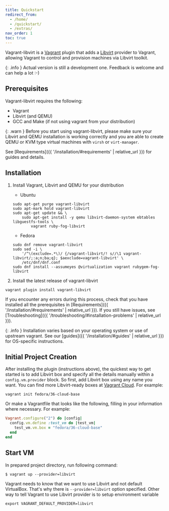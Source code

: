 ```yaml
---
title: Quickstart
redirect_from:
  - /home/
  - /quickstart/
  - /extras/
nav_order: 1
toc: true
---
```

Vagrant-libvirt is a [Vagrant](http://www.vagrantup.com) plugin that adds a
[Libvirt](http://libvirt.org) provider to Vagrant, allowing Vagrant to
control and provision machines via Libvirt toolkit.

{: .info }
Actual version is still a development one. Feedback is welcome and
can help a lot :-)

## Prerequisites

Vagrant-libvirt requires the following:

* Vagrant
* Libvirt (and QEMU)
* GCC and Make (if not using vagrant from your distribution)

{: .warn }
Before you start using vagrant-libvirt, please make sure your Libvirt
and QEMU installation is working correctly and you are able to create QEMU or
KVM type virtual machines with `virsh` or `virt-manager`.

See [Requirements]({{ '/installation/#requirements' | relative_url }}) for guides and details.

## Installation

1. Install Vagrant, Libvirt and QEMU for your distribution
   * Ubuntu

   ```
   sudo apt-get purge vagrant-libvirt
   sudo apt-mark hold vagrant-libvirt
   sudo apt-get update && \
       sudo apt-get install -y qemu libvirt-daemon-system ebtables libguestfs-tools \
           vagrant ruby-fog-libvirt
   ```

   * Fedora

   ```
   sudo dnf remove vagrant-libvirt
   sudo sed -i \
       '/^\(exclude=.*\)/ {/vagrant-libvirt/! s//\1 vagrant-libvirt/;:a;n;ba;q}; $aexclude=vagrant-libvirt' \
       /etc/dnf/dnf.conf
   sudo dnf install --assumeyes @virtualization vagrant rubygem-fog-libvirt
   ```
2. Install the latest release of vagrant-libvirt
```
vagrant plugin install vagrant-libvirt
```

If you encounter any errors during this process, check that you have installed all the prerequisites in [Requirements]({{ '/installation/#requirements' | relative_url }}).
If you still have issues, see [Troubleshooting]({{ '/troubleshooting/#installation-problems' | relative_url }}).

{: .info }
Installation varies based on your operating system or use of upstream vagrant. See our [guides]({{ '/installation/#guides' | relative_url }}) for OS-specific instructions.

## Initial Project Creation

After installing the plugin (instructions above), the quickest way to get
started is to add Libvirt box and specify all the details manually within a
`config.vm.provider` block. So first, add Libvirt box using any name you want.
You can find more Libvirt-ready boxes at
[Vagrant Cloud](https://app.vagrantup.com/boxes/search?provider=libvirt). For
example:

```shell
vagrant init fedora/36-cloud-base
```

Or make a Vagrantfile that looks like the following, filling in your
information where necessary. For example:

```ruby
Vagrant.configure("2") do |config|
  config.vm.define :test_vm do |test_vm|
    test_vm.vm.box = "fedora/36-cloud-base"
  end
end
```

## Start VM

In prepared project directory, run following command:

```shell
$ vagrant up --provider=libvirt
```

Vagrant needs to know that we want to use Libvirt and not default VirtualBox.
That's why there is `--provider=libvirt` option specified. Other way to tell
Vagrant to use Libvirt provider is to setup environment variable

```shell
export VAGRANT_DEFAULT_PROVIDER=libvirt
```
